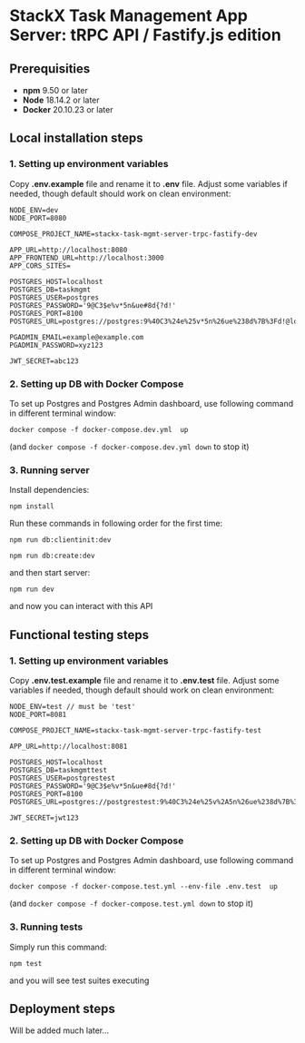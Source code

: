 # StackX Task Management App Server: tRPC API / Fastify.js edition

## Prerequisities

-   **npm** 9.50 or later
-   **Node** 18.14.2 or later
-   **Docker** 20.10.23 or later

## Local installation steps

### 1. Setting up environment variables

Copy **.env.example** file and rename it to **.env** file. Adjust some variables if needed, though default should work on clean environment:

```
NODE_ENV=dev
NODE_PORT=8080

COMPOSE_PROJECT_NAME=stackx-task-mgmt-server-trpc-fastify-dev

APP_URL=http://localhost:8080
APP_FRONTEND_URL=http://localhost:3000
APP_CORS_SITES=

POSTGRES_HOST=localhost
POSTGRES_DB=taskmgmt
POSTGRES_USER=postgres
POSTGRES_PASSWORD='9@C3$e%v*5n&ue#8d{?d!'
POSTGRES_PORT=8100
POSTGRES_URL=postgres://postgres:9%40C3%24e%25v*5n%26ue%238d%7B%3Fd!@localhost:8100/taskmgmt

PGADMIN_EMAIL=example@example.com
PGADMIN_PASSWORD=xyz123

JWT_SECRET=abc123
```

### 2. Setting up DB with Docker Compose

To set up Postgres and Postgres Admin dashboard, use following command in different terminal window:

`docker compose -f docker-compose.dev.yml  up`

(and `docker compose -f docker-compose.dev.yml down` to stop it)

### 3. Running server

Install dependencies:

`npm install`

Run these commands in following order for the first time:

`npm run db:clientinit:dev`

`npm run db:create:dev`

and then start server:

`npm run dev`

and now you can interact with this API

## Functional testing steps

### 1. Setting up environment variables

Copy **.env.test.example** file and rename it to **.env.test** file. Adjust some variables if needed, though default should work on clean environment:

```
NODE_ENV=test // must be 'test'
NODE_PORT=8081

COMPOSE_PROJECT_NAME=stackx-task-mgmt-server-trpc-fastify-test

APP_URL=http://localhost:8081

POSTGRES_HOST=localhost
POSTGRES_DB=taskmgmttest
POSTGRES_USER=postgrestest
POSTGRES_PASSWORD='9@C3$e%v*5n&ue#8d{?d!'
POSTGRES_PORT=8100
POSTGRES_URL=postgres://postgrestest:9%40C3%24e%25v%2A5n%26ue%238d%7B%3Fd%21@localhost:8101/taskmgmttest

JWT_SECRET=jwt123
```

### 2. Setting up DB with Docker Compose

To set up Postgres and Postgres Admin dashboard, use following command in different terminal window:

`docker compose -f docker-compose.test.yml --env-file .env.test  up`

(and `docker compose -f docker-compose.test.yml down` to stop it)

### 3. Running tests

Simply run this command:

`npm test`

and you will see test suites executing

## Deployment steps

Will be added much later...
